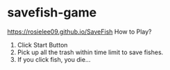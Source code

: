 # savefish-game
https://rosielee09.github.io/SaveFish
How to Play?
1) Click Start Button
2) Pick up all the trash within time limit to save fishes.
3) If you click fish, you die...
